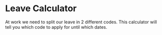 # Leave Calculator

At work we need to split our leave in 2 different codes.
This calculator will tell you which code to apply for until which dates.